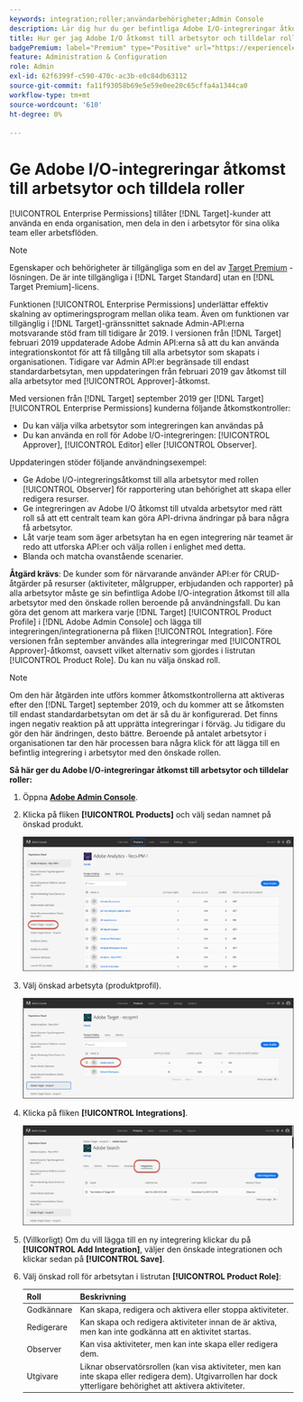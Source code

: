 ```yaml
---
keywords: integration;roller;användarbehörigheter;Admin Console
description: Lär dig hur du ger befintliga Adobe I/O-integreringar åtkomst till alla arbetsytor med önskad roll i Adobe Target.
title: Hur ger jag Adobe I/O åtkomst till arbetsytor och tilldelar roller?
badgePremium: label="Premium" type="Positive" url="https://experienceleague.adobe.com/docs/target/using/introduction/intro.html?lang=sv-SE#premium newtab=true" tooltip="Se vad som ingår i Target Premium."
feature: Administration & Configuration
role: Admin
exl-id: 62f6399f-c590-470c-ac3b-e0c84db63112
source-git-commit: fa11f93058b69e5e59e0ee20c65cffa4a1344ca0
workflow-type: tm+mt
source-wordcount: '610'
ht-degree: 0%

---
```


# Ge Adobe I/O-integreringar åtkomst till arbetsytor och tilldela roller

[!UICONTROL Enterprise Permissions] tillåter [!DNL Target]-kunder att använda en enda organisation, men dela in den i arbetsytor för sina olika team eller arbetsflöden.

>[!NOTE]
>
>Egenskaper och behörigheter är tillgängliga som en del av [Target Premium](/help/main/c-intro/intro.md#premium) -lösningen. De är inte tillgängliga i [!DNL Target Standard] utan en [!DNL Target Premium]-licens.

Funktionen [!UICONTROL Enterprise Permissions] underlättar effektiv skalning av optimeringsprogram mellan olika team. Även om funktionen var tillgänglig i [!DNL Target]-gränssnittet saknade Admin-API:erna motsvarande stöd fram till tidigare år 2019. I versionen från [!DNL Target] februari 2019 uppdaterade Adobe Admin API:erna så att du kan använda integrationskontot för att få tillgång till alla arbetsytor som skapats i organisationen. Tidigare var Admin API:er begränsade till endast standardarbetsytan, men uppdateringen från februari 2019 gav åtkomst till alla arbetsytor med [!UICONTROL Approver]-åtkomst.

Med versionen från [!DNL Target] september 2019 ger [!DNL Target] [!UICONTROL Enterprise Permissions] kunderna följande åtkomstkontroller:

* Du kan välja vilka arbetsytor som integreringen kan användas på
* Du kan använda en roll för Adobe I/O-integreringen: [!UICONTROL Approver], [!UICONTROL Editor] eller [!UICONTROL Observer].

Uppdateringen stöder följande användningsexempel:

* Ge Adobe I/O-integreringsåtkomst till alla arbetsytor med rollen [!UICONTROL Observer] för rapportering utan behörighet att skapa eller redigera resurser.
* Ge integreringen av Adobe I/O åtkomst till utvalda arbetsytor med rätt roll så att ett centralt team kan göra API-drivna ändringar på bara några få arbetsytor.
* Låt varje team som äger arbetsytan ha en egen integrering när teamet är redo att utforska API:er och välja rollen i enlighet med detta.
* Blanda och matcha ovanstående scenarier.

**Åtgärd krävs**: De kunder som för närvarande använder API:er för CRUD-åtgärder på resurser (aktiviteter, målgrupper, erbjudanden och rapporter) på alla arbetsytor måste ge sin befintliga Adobe I/O-integration åtkomst till alla arbetsytor med den önskade rollen beroende på användningsfall. Du kan göra det genom att markera varje [!DNL Target] [!UICONTROL Product Profile] i [!DNL Adobe Admin Console] och lägga till integreringen/integrationerna på fliken [!UICONTROL Integration]. Före versionen från september användes alla integreringar med [!UICONTROL Approver]-åtkomst, oavsett vilket alternativ som gjordes i listrutan [!UICONTROL Product Role]. Du kan nu välja önskad roll.

>[!NOTE]
>
>Om den här åtgärden inte utförs kommer åtkomstkontrollerna att aktiveras efter den [!DNL Target] september 2019, och du kommer att se åtkomsten till endast standardarbetsytan om det är så du är konfigurerad. Det finns ingen negativ reaktion på att upprätta integreringar i förväg. Ju tidigare du gör den här ändringen, desto bättre. Beroende på antalet arbetsytor i organisationen tar den här processen bara några klick för att lägga till en befintlig integrering i arbetsytor med den önskade rollen.

**Så här ger du Adobe I/O-integreringar åtkomst till arbetsytor och tilldelar roller:**

1. Öppna **[Adobe Admin Console](https://adminconsole.adobe.com)**.

1. Klicka på fliken **[!UICONTROL Products]** och välj sedan namnet på önskad produkt.

   ![Välj produkt i Adobe Admin Console](/help/main/administrating-target/c-user-management/property-channel/assets/io-choose-product.png)

1. Välj önskad arbetsyta (produktprofil).

   ![Välj produktprofil](/help/main/administrating-target/c-user-management/property-channel/assets/io-select-product-profile.png)

1. Klicka på fliken **[!UICONTROL Integrations]**.

   ![Fliken Integrationer](/help/main/administrating-target/c-user-management/property-channel/assets/integrations-tab.png)

1. (Villkorligt) Om du vill lägga till en ny integrering klickar du på **[!UICONTROL Add Integration]**, väljer den önskade integrationen och klickar sedan på **[!UICONTROL Save]**.

1. Välj önskad roll för arbetsytan i listrutan **[!UICONTROL Product Role]**:

   | Roll | Beskrivning |
   |--- |--- |
   | Godkännare | Kan skapa, redigera och aktivera eller stoppa aktiviteter. |
   | Redigerare | Kan skapa och redigera aktiviteter innan de är aktiva, men kan inte godkänna att en aktivitet startas. |
   | Observer | Kan visa aktiviteter, men kan inte skapa eller redigera dem. |
   | Utgivare | Liknar observatörsrollen (kan visa aktiviteter, men kan inte skapa eller redigera dem). Utgivarrollen har dock ytterligare behörighet att aktivera aktiviteter. |
